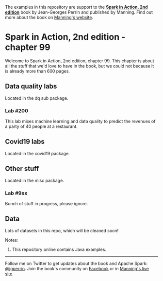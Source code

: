 The examples in this repository are support to the **[Spark in Action, 2nd edition](http://jgp.net/sia)** book by Jean-Georges Perrin and published by Manning. Find out more about the book on [Manning's website](http://jgp.net/sia).

# Spark in Action, 2nd edition - chapter 99

Welcome to Spark in Action, 2nd edition, chapter 99. This chapter is about all the stuff that we'd love to have in the book, but we could not because it is already more than 600 pages.

## Data quality labs

Located in the dq sub package.

### Lab #200
This lab mixes machine learning and data quality to predict the revenues of a party of 40 people at a restaurant.

## Covid19 labs

Located in the covid19 package.

## Other stuff

Located in the misc package.

### Lab #9xx
Bunch of stuff in progress, please ignore.

## Data
Lots of datasets in this repo, which will be cleaned soon!

Notes: 
 1. This repository online contains Java examples.
 
---

Follow me on Twitter to get updates about the book and Apache Spark: [@jgperrin](https://twitter.com/jgperrin). Join the book's community on [Facebook](https://facebook.com/sparkinaction/) or in [Manning's live site](https://forums.manning.com/forums/spark-in-action-second-edition?a_aid=jgp).
